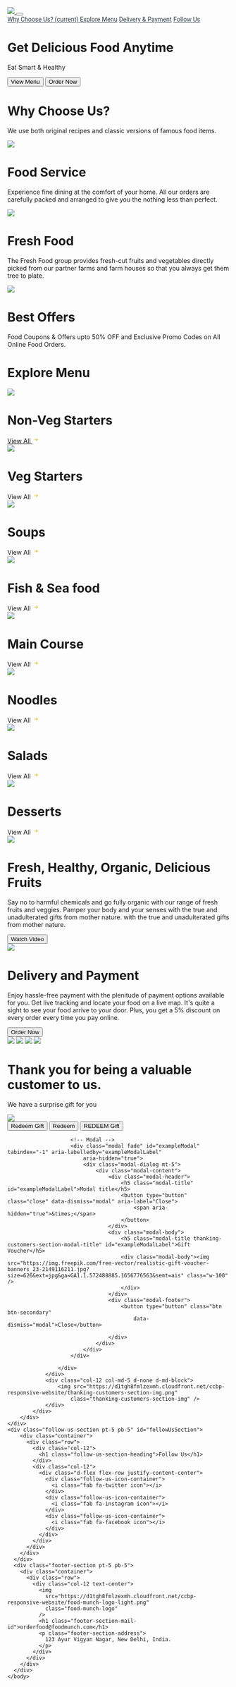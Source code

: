 <!DOCTYPE html>
<html>

<head>
    <link rel="stylesheet" href="https://stackpath.bootstrapcdn.com/bootstrap/4.5.2/css/bootstrap.min.css"
        integrity="sha384-JcKb8q3iqJ61gNV9KGb8thSsNjpSL0n8PARn9HuZOnIxN0hoP+VmmDGMN5t9UJ0Z" crossorigin="anonymous" />
    <script src="https://code.jquery.com/jquery-3.5.1.slim.min.js"
        integrity="sha384-DfXdz2htPH0lsSSs5nCTpuj/zy4C+OGpamoFVy38MVBnE+IbbVYUew+OrCXaRkfj"
        crossorigin="anonymous"></script>
    <script src="https://cdn.jsdelivr.net/npm/popper.js@1.16.1/dist/umd/popper.min.js"
        integrity="sha384-9/reFTGAW83EW2RDu2S0VKaIzap3H66lZH81PoYlFhbGU+6BZp6G7niu735Sk7lN"
        crossorigin="anonymous"></script>
    <script src="https://stackpath.bootstrapcdn.com/bootstrap/4.5.2/js/bootstrap.min.js"
        integrity="sha384-B4gt1jrGC7Jh4AgTPSdUtOBvfO8shuf57BaghqFfPlYxofvL8/KUEfYiJOMMV+rV"
        crossorigin="anonymous"></script>
    <script src="https://kit.fontawesome.com/bf0925843e.js" crossorigin="anonymous"></script>
 <style>
    @import url("https://fonts.googleapis.com/css2?family=Bree+Serif&family=Caveat:wght@400;700&family=Lobster&family=Monoton&family=Open+Sans:ital,wght@0,400;0,700;1,400;1,700&family=Playfair+Display+SC:ital,wght@0,400;0,700;1,700&family=Playfair+Display:ital,wght@0,400;0,700;1,700&family=Roboto:ital,wght@0,400;0,700;1,400;1,700&family=Source+Sans+Pro:ital,wght@0,400;0,700;1,700&family=Work+Sans:ital,wght@0,400;0,700;1,700&display=swap");

.food-munch-logo {
  width: 80px;
  height: 70px;
}
#navItem1 {
  color: #323f4b;
  font-family: "Roboto";
}
#navItem2 {
  color: #323f4b;
  font-family: "Roboto";
}
#navItem3 {
  color: #323f4b;
  font-family: "Roboto";
}
#navItem4 {
  color: #323f4b;
  font-family: "Roboto";
}
.banner-section-bg-container {
  background-image: url("https://d1tgh8fmlzexmh.cloudfront.net/ccbp-responsive-website/foodmunch-banner-bg.png");
  height: 100vh;
  background-size: cover;
}
.banner-heading {
  color: white;
  font-family: "Roboto";
  font-size: 45px;
  font-weight: 300;
}
.banner-caption {
  color: #f5f7fa;
  font-family: "Roboto";
  font-size: 24px;
  font-weight: 300;
}
.custom-button {
  color: white;
  background-image:linear-gradient(#d0b200,#a58d00);
  width: 130px;
  height: 45px;
  border-width: 0;
  border-radius: 8px;
  margin-right: 10px;
}
.custom-outline-button {
  color: #d0b200;
  background-color: transparent;
  width: 130px;
  height: 45px;
  border-style: solid;
  border-width: 1px;
  border-color: #d0b200;
  border-radius: 8px;
}
.wcu-section {
  background-color: #f9fbfe;
}
.wcu-section-heading {
  color: #183b56;
  font-family: "Roboto";
  font-size: 28px;
  font-weight: 700;
}
.wcu-section-description {
  color: #5a7184;
  font-family: "Roboto";
  font-size: 16px;
}
.wcu-card {
  text-align: center;
  background-color: white;
  border-style: solid;
  border-width: 1px;
  border-color: #e5eaf4;
  border-radius: 16px;
}
.wcu-card-image {
  width: 87px;
  height: 90px;
}
.wcu-card-title {
  color: #323f4b;
  font-family: "Roboto";
  font-size: 22px;
  font-weight: 500;
}
.wcu-card-description {
  color: #7b8794;
  font-family: "Roboto";
  font-size: 16px;
}
.offers {
  color: #323f4b;
  font-style: italic;
  font-weight: 600;
}
.explore-menu-section {
  background-color: white;
}
.menu-section-heading {
  color: #183b56;
  font-family: "Roboto";
  font-size: 28px;
  font-weight: 700;
}
.menu-item-image {
  border-radius: 16px;
}
.menu-card-title {
  color: #323f4b;
  font-family: "Roboto";
  font-size: 18px;
  font-weight: 500;
  margin-top: 24px;
}
.menu-item-link {
  color: #d0b200;
  font-family: "Roboto";
  font-size: 14px;
  font-weight: 500;
}
.menu-item-card {
  border-radius: 16px;
}
.healthy-food-section {
  background-color: #f9fbfe;
}
.healthy-food-section-img {
  width: 270px;
}
.healthy-food-section-heading {
  color: #183b56;
  font-family: "Roboto";
  font-size: 28px;
  font-weight: 700;
}
.healthy-food-section-description {
  color: #5a7184;
  font-family: "Roboto";
  font-size: 16px;
}
.delivery-and-payment-section {
  background-color: white;
}
.delivery-and-payment-section-img {
  width: 270px;
}
.delivery-and-payment-section-heading {
  color: #183b56;
  font-family: "Roboto";
  font-size: 28px;
  font-weight: 700;
}
.delivery-and-payment-section-description {
  color: #5a7184;
  font-family: "Roboto";
  font-size: 16px;
}
.payment-card-img {
  width: 50px;
  height: 50px;
  margin-right: 28px;
}
.thanking-customers-section {
  background-image:radial-gradient(#f7e896,#d0b200);
}
.thanking-customers-section-heading {
  color: #183b56;
  font-family: "Roboto";
  font-size: 28px;
  font-weight: 700;
}
.thanking-customers-section-description {
  color: #5a7184;
  font-family: "Roboto";
  font-size: 16px;
}
.thanking-customers-section-img {
  width: 270px;
  margin-bottom: 20px;
}
.follow-us-section {
  background-color: white;
}
.follow-us-section-heading {
  font-family: "Roboto";
  font-weight: 700;
  font-size: 28px;
  color: #183b56;
  text-align: center;
}
.footer-section {
  background-color: #0d2436;
}
.footer-section-mail-id {
  color: #959ead;
  font-family: "Roboto";
  font-weight: bold;
  font-size: 16px;
  margin-top: 20px;
}
.footer-section-address {
  color: #959ead;
  font-family: "Roboto";
  font-size: 14px;
}
.icon{ font-size: 35px;
color: #d0b200;}

.thanking-customers-section-modal-title {

  color: #d0b200;
  font-weight: 800;
}
  </style>
</head>

<body>
    <nav class="navbar navbar-expand-lg navbar-light bg-white">
        <div class="container">
            <a class="navbar-brand" href="#">
                <img src="https://d1tgh8fmlzexmh.cloudfront.net/ccbp-responsive-website/food-munch-img.png"
                    class="food-munch-logo" />
            </a>
            <button class="navbar-toggler" type="button" data-toggle="collapse" data-target="#navbarNavAltMarkup"
                aria-controls="navbarNavAltMarkup" aria-expanded="false" aria-label="Toggle navigation">
                <span class="navbar-toggler-icon"></span>
            </button>
            <div class="collapse navbar-collapse" id="navbarNavAltMarkup">
                <div class="navbar-nav ml-auto">
                    <a class="nav-link active" id="navItem1" href="#wcuSection">
                        Why Choose Us?
                        <span class="sr-only">(current)</span>
                    </a>
                    <a class="nav-link" href="#exploreMenuSection" id="navItem2">Explore Menu</a>
                    <a class="nav-link" href="#" id="navItem3">Delivery & Payment</a>
                    <a class="nav-link" href="#" id="navItem4">Follow Us</a>
                </div>
            </div>
        </div>
    </nav>
    <div class="banner-section-bg-container d-flex justify-content-center flex-column">
        <div class="text-center">
            <h1 class="banner-heading mb-3">Get Delicious Food Anytime</h1>
            <p class="banner-caption mb-4">Eat Smart & Healthy</p>
            <button class="custom-button">View Menu</button>
            <button class="custom-outline-button">Order Now</button>
        </div>
    </div>
    <div class="wcu-section pt-5 pb-5" id="wcuSection">
        <div class="container">
            <div class="row">
                <div class="col-12">
                    <h1 class="wcu-section-heading">Why Choose Us?</h1>
                    <p class="wcu-section-description">
                        We use both original recipes and classic versions of famous food
                        items.
                    </p>
                </div>
                <div class="col-12 col-md-4">
                    <div class="wcu-card p-3 mb-3">
                        <img src="https://d1tgh8fmlzexmh.cloudfront.net/ccbp-responsive-website/food-serve.png"
                            class="wcu-card-image" />
                        <h1 class="wcu-card-title mt-3">Food Service</h1>
                        <p class="wcu-card-description">
                            Experience fine dining at the comfort of your home. All our
                            orders are carefully packed and arranged to give you the nothing
                            less than perfect.
                        </p>
                    </div>
                </div>
                <div class="col-12 col-md-4">
                    <div class="wcu-card p-3 mb-3">
                        <img src="https://d1tgh8fmlzexmh.cloudfront.net/ccbp-responsive-website/fruits-img.png"
                            class="wcu-card-image" />
                        <h1 class="wcu-card-title mt-3">Fresh Food</h1>
                        <p class="wcu-card-description">
                            The Fresh Food group provides fresh-cut fruits and vegetables
                            directly picked from our partner farms and farm houses so that
                            you always get them tree to plate.
                        </p>
                    </div>
                </div>
                <div class="col-12 col-md-4">
                    <div class="wcu-card p-3 mb-3">
                        <img src="https://d1tgh8fmlzexmh.cloudfront.net/ccbp-responsive-website/offers-img.png"
                            class="wcu-card-image" />
                        <h1 class="wcu-card-title mt-3">Best Offers</h1>
                        <p class="wcu-card-description">
                            Food Coupons & Offers upto
                            <span class="offers">50% OFF</span>
                            and Exclusive Promo Codes on All Online Food Orders.
                        </p>
                    </div>
                </div>
            </div>
        </div>
    </div>
    <div class="explore-menu-section pt-5 pb-5" id="exploreMenuSection">
        <div class="container">
            <div class="row">
                <div class="col-12">
                    <h1 class="menu-section-heading">Explore Menu</h1>
                </div>
                <div class="col-12 col-md-6 col-lg-3">
                    <div class="shadow menu-item-card p-3 mb-3">
                        <img src="https://d1tgh8fmlzexmh.cloudfront.net/ccbp-responsive-website/em-ginger-fried-img.png"
                            class="menu-item-image w-100" />
                        <h1 class="menu-card-title">Non-Veg Starters</h1>
                        <a href="" class="menu-item-link">
                            View All
                            <svg width="16px" height="16px" viewBox="0 0 16 16" class="bi bi-arrow-right-short"
                                fill="#d0b200" xmlns="http://www.w3.org/2000/svg">
                                <path fill-rule="evenodd"
                                    d="M4 8a.5.5 0 0 1 .5-.5h5.793L8.146 5.354a.5.5 0 1 1 .708-.708l3 3a.5.5 0 0 1 0 .708l-3 3a.5.5 0 0 1-.708-.708L10.293 8.5H4.5A.5.5 0 0 1 4 8z" />
                            </svg>
                        </a>
                    </div>
                </div>
                <div class="col-12 col-md-6 col-lg-3">
                    <div class="shadow menu-item-card p-3 mb-3">
                        <img src="https://d1tgh8fmlzexmh.cloudfront.net/ccbp-responsive-website/em-veg-starters-img.png"
                            class="menu-item-image w-100" />
                        <h1 class="menu-card-title">Veg Starters</h1>
                        <a class="menu-item-link">
                            View All
                            <svg width="16px" height="16px" viewBox="0 0 16 16" class="bi bi-arrow-right" fill="#d0b200"
                                xmlns="http://www.w3.org/2000/svg">
                                <path fill-rule="evenodd"
                                    d="M4 8a.5.5 0 0 1 .5-.5h5.793L8.146 5.354a.5.5 0 1 1 .708-.708l3 3a.5.5 0 0 1 0 .708l-3 3a.5.5 0 0 1-.708-.708L10.293 8.5H4.5A.5.5 0 0 1 4 8z" />
                            </svg>
                        </a>
                    </div>
                </div>
                <div class="col-12 col-md-6 col-lg-3">
                    <div class="menu-item-card shadow p-3 mb-3">
                        <img src="https://d1tgh8fmlzexmh.cloudfront.net/ccbp-responsive-website/em-soup-img.png"
                            class="menu-item-image w-100" />
                        <h1 class="menu-card-title">Soups</h1>
                        <a class="menu-item-link">
                            View All
                            <svg width="16px" height="16px" viewBox="0 0 16 16" class="bi bi-arrow-right" fill="#d0b200"
                                xmlns="http://www.w3.org/2000/svg">
                                <path fill-rule="evenodd"
                                    d="M4 8a.5.5 0 0 1 .5-.5h5.793L8.146 5.354a.5.5 0 1 1 .708-.708l3 3a.5.5 0 0 1 0 .708l-3 3a.5.5 0 0 1-.708-.708L10.293 8.5H4.5A.5.5 0 0 1 4 8z" />
                            </svg>
                        </a>
                    </div>
                </div>
                <div class="col-12 col-md-6 col-lg-3">
                    <div class="menu-item-card shadow p-3 mb-3">
                        <img src="https://d1tgh8fmlzexmh.cloudfront.net/ccbp-responsive-website/em-grilled-seafood-img.png"
                            class="menu-item-image w-100" />
                        <h1 class="menu-card-title">Fish & Sea food</h1>
                        <a class="menu-item-link">
                            View All
                            <svg width="16px" height="16px" viewBox="0 0 16 16" class="bi bi-arrow-right" fill="#d0b200"
                                xmlns="http://www.w3.org/2000/svg">
                                <path fill-rule="evenodd"
                                    d="M4 8a.5.5 0 0 1 .5-.5h5.793L8.146 5.354a.5.5 0 1 1 .708-.708l3 3a.5.5 0 0 1 0 .708l-3 3a.5.5 0 0 1-.708-.708L10.293 8.5H4.5A.5.5 0 0 1 4 8z" />
                            </svg>
                        </a>
                    </div>
                </div>
                <div class="col-12 col-md-6 col-lg-3">
                    <div class="menu-item-card shadow p-3 mb-3">
                        <img src="https://d1tgh8fmlzexmh.cloudfront.net/ccbp-responsive-website/em-hyderabadi-biryani-img.png"
                            class="menu-item-image w-100" />
                        <h1 class="menu-card-title">Main Course</h1>
                        <a class="menu-item-link">
                            View All
                            <svg width="16px" height="16px" viewBox="0 0 16 16" class="bi bi-arrow-right" fill="#d0b200"
                                xmlns="http://www.w3.org/2000/svg">
                                <path fill-rule="evenodd"
                                    d="M4 8a.5.5 0 0 1 .5-.5h5.793L8.146 5.354a.5.5 0 1 1 .708-.708l3 3a.5.5 0 0 1 0 .708l-3 3a.5.5 0 0 1-.708-.708L10.293 8.5H4.5A.5.5 0 0 1 4 8z" />
                            </svg>
                        </a>
                    </div>
                </div>
                <div class="col-12 col-md-6 col-lg-3">
                    <div class="menu-item-card shadow p-3 mb-3">
                        <img src="https://d1tgh8fmlzexmh.cloudfront.net/ccbp-responsive-website/em-mushroom-noodles-img.png"
                            class="menu-item-image w-100" />
                        <h1 class="menu-card-title">Noodles</h1>
                        <a class="menu-item-link">
                            View All
                            <svg width="16px" height="16px" viewBox="0 0 16 16" class="bi bi-arrow-right" fill="#d0b200"
                                xmlns="http://www.w3.org/2000/svg">
                                <path fill-rule="evenodd"
                                    d="M4 8a.5.5 0 0 1 .5-.5h5.793L8.146 5.354a.5.5 0 1 1 .708-.708l3 3a.5.5 0 0 1 0 .708l-3 3a.5.5 0 0 1-.708-.708L10.293 8.5H4.5A.5.5 0 0 1 4 8z" />
                            </svg>
                        </a>
                    </div>
                </div>
                <div class="col-12 col-md-6 col-lg-3">
                    <div class="menu-item-card shadow p-3 mb-3">
                        <img src="https://d1tgh8fmlzexmh.cloudfront.net/ccbp-responsive-website/em-gluten-img.png"
                            class="menu-item-image w-100" />
                        <h1 class="menu-card-title">Salads</h1>
                        <a class="menu-item-link">
                            View All
                            <svg width="16px" height="16px" viewBox="0 0 16 16" class="bi bi-arrow-right" fill="#d0b200"
                                xmlns="http://www.w3.org/2000/svg">
                                <path fill-rule="evenodd"
                                    d="M4 8a.5.5 0 0 1 .5-.5h5.793L8.146 5.354a.5.5 0 1 1 .708-.708l3 3a.5.5 0 0 1 0 .708l-3 3a.5.5 0 0 1-.708-.708L10.293 8.5H4.5A.5.5 0 0 1 4 8z" />
                            </svg>
                        </a>
                    </div>
                </div>
                <div class="col-12 col-md-6 col-lg-3">
                    <div class="menu-item-card shadow p-3 mb-3">
                        <img src="https://d1tgh8fmlzexmh.cloudfront.net/ccbp-responsive-website/em-coffee-bourbon-img.png"
                            class="menu-item-image w-100" />
                        <h1 class="menu-card-title">Desserts</h1>
                        <a class="menu-item-link">
                            View All
                            <svg width="16px" height="16px" viewBox="0 0 16 16" class="bi bi-arrow-right" fill="#d0b200"
                                xmlns="http://www.w3.org/2000/svg">
                                <path fill-rule="evenodd"
                                    d="M4 8a.5.5 0 0 1 .5-.5h5.793L8.146 5.354a.5.5 0 1 1 .708-.708l3 3a.5.5 0 0 1 0 .708l-3 3a.5.5 0 0 1-.708-.708L10.293 8.5H4.5A.5.5 0 0 1 4 8z" />
                            </svg>
                        </a>
                    </div>
                </div>
            </div>
        </div>
    </div>
    <div class="healthy-food-section pt-5 pb-5">
        <div class="container">
            <div class="row">
                <div class="col-12 col-md-5">
                    <div class="text-center">
                        <img src="https://d1tgh8fmlzexmh.cloudfront.net/ccbp-responsive-website/healthy-food-plate-img.png"
                            class="healthy-food-section-img" />
                    </div>
                </div>
                <div class="col-12 col-md-7">
                    <h1 class="healthy-food-section-heading">
                        Fresh, Healthy, Organic, Delicious Fruits
                    </h1>
                    <p class="healthy-food-section-description">
                        Say no to harmful chemicals and go fully organic with our range of
                        fresh fruits and veggies. Pamper your body and your senses with
                        the true and unadulterated gifts from mother nature. with the true
                        and unadulterated gifts from mother nature.
                    </p>
                    <button class="custom-button">Watch Video</button>
                </div>
            </div>
        </div>
    </div>
    <div class="delivery-and-payment-section pt-5 pb-5">
        <div class="container">
            <div class="row">
                <div class="col-12 col-md-5 order-1 order-md-2">
                    <div class="text-center">
                        <img src="https://d1tgh8fmlzexmh.cloudfront.net/ccbp-responsive-website/delivery-payment-section-img.png"
                            class="delivery-and-payment-section-img" />
                    </div>
                </div>
                <div class="col-12 col-md-7 order-2 order-md-1">
                    <h1 class="delivery-and-payment-section-heading">
                        Delivery and Payment
                    </h1>
                    <p class="delivery-and-payment-section-description">
                        Enjoy hassle-free payment with the plenitude of payment options
                        available for you. Get live tracking and locate your food on a
                        live map. It's quite a sight to see your food arrive to your door.
                        Plus, you get a 5% discount on every order every time you pay
                        online.
                    </p>
                    <button class="custom-button">Order Now</button>
                    <div class="mt-3">
                        <img src="https://d1tgh8fmlzexmh.cloudfront.net/ccbp-responsive-website/visa-card-img.png"
                            class="payment-card-img" />
                        <img src="https://d1tgh8fmlzexmh.cloudfront.net/ccbp-responsive-website/master-card-img.png"
                            class="payment-card-img" />
                        <img src="https://d1tgh8fmlzexmh.cloudfront.net/ccbp-responsive-website/paypal-card-img.png"
                            class="payment-card-img" />
                        <img src="https://d1tgh8fmlzexmh.cloudfront.net/ccbp-responsive-website/american-express-img.png"
                            class="payment-card-img" />
                    </div>
                </div>
            </div>
        </div>
    </div>
    <div class="thanking-customers-section pt-5 pb-5">
        <div class="container">
            <div class="row">
                <div class="col-12 col-md-7 d-flex flex-column justify-content-center">
                    <h1 class="thanking-customers-section-heading">
                        Thank you for being a valuable customer to us.
                    </h1>
                    <p class="thanking-customers-section-description">
                        We have a surprise gift for you
                    </p>
                    <div class="d-md-none">
                        <img src="https://d1tgh8fmlzexmh.cloudfront.net/ccbp-responsive-website/thanking-customers-section-img.png"
                            class="thanking-customers-section-img" />
                    </div>
                    <div>
                        <button class="custom-button">Redeem Gift</button>
                        <button type="button" class="btn btn-demo" data-target="#exampleModal"> Redeem</button>
                        <!-- Button trigger modal -->
                        <button type="button" class="custom-button" data-toggle="modal" data-target="#exampleModal">
                           REDEEM Gift
                        </button>

                        <!-- Modal -->
                        <div class="modal fade" id="exampleModal" tabindex="-1" aria-labelledby="exampleModalLabel"
                            aria-hidden="true">
                            <div class="modal-dialog mt-5">
                                <div class="modal-content">
                                    <div class="modal-header">
                                        <h5 class="modal-title" id="exampleModalLabel">Modal title</h5>
                                        <button type="button" class="close" data-dismiss="modal" aria-label="Close">
                                            <span aria-hidden="true">&times;</span>
                                        </button>
                                    </div>
                                    <div class="modal-body">
                                        <h5 class="modal-title thanking-customers-section-modal-title" id="exampleModalLabel">Gift Voucher</h5>
                                        <div class="modal-body"><img src="https://img.freepik.com/free-vector/realistic-gift-voucher-banners_23-2149116211.jpg?size=626&ext=jpg&ga=GA1.1.572488885.1656776563&semt=ais" class="w-100" />
                                        </div>
                                    </div>
                                    <div class="modal-footer">
                                        <button type="button" class="btn btn-secondary"
                                            data-dismiss="modal">Close</button>
                                      
                                    </div>
                                </div>
                            </div>
                        </div>

                    </div>
                </div>
                <div class="col-12 col-md-5 d-none d-md-block">
                    <img src="https://d1tgh8fmlzexmh.cloudfront.net/ccbp-responsive-website/thanking-customers-section-img.png"
                        class="thanking-customers-section-img" />
                </div>
            </div>
        </div>
    </div>
    <div class="follow-us-section pt-5 pb-5" id="followUsSection">
        <div class="container">
          <div class="row">
            <div class="col-12">
              <h1 class="follow-us-section-heading">Follow Us</h1>
            </div>
            <div class="col-12">
              <div class="d-flex flex-row justify-content-center">
                <div class="follow-us-icon-container">
                  <i class="fab fa-twitter icon"></i>
                </div>
                <div class="follow-us-icon-container">
                  <i class="fab fa-instagram icon"></i>
                </div>
                <div class="follow-us-icon-container">
                  <i class="fab fa-facebook icon"></i>
                </div>
              </div>
            </div>
          </div>
        </div>
      </div>
      <div class="footer-section pt-5 pb-5">
        <div class="container">
          <div class="row">
            <div class="col-12 text-center">
              <img
                src="https://d1tgh8fmlzexmh.cloudfront.net/ccbp-responsive-website/food-munch-logo-light.png"
                class="food-munch-logo"
              />
              <h1 class="footer-section-mail-id">orderfood@foodmunch.com</h1>
              <p class="footer-section-address">
                123 Ayur Vigyan Nagar, New Delhi, India.
              </p>
            </div>
          </div>
        </div>
      </div>
    </body>

</html>
    
